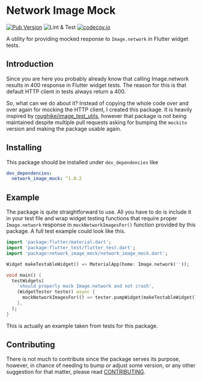 # Network Image Mock

[![Pub Version](https://img.shields.io/pub/v/network_image_mock?color=%233dc6fd&logo=flutter&logoColor=%233dc6fd)](https://pub.dev/packages/network_image_mock)
![Lint & Test](https://github.com/stelynx/network_image_mock/workflows/Lint%20&%20Test/badge.svg)
[![codecov.io](https://codecov.io/gh/stelynx/network_image_mock/branch/master/graphs/badge.svg)](https://codecov.io/gh/stelynx/network_image_mock/branch/master)

A utility for providing mocked response to `Image.network` in Flutter widget tests.

## Introduction

Since you are here you probably already know that calling Image.network results in 400
response in Flutter widget tests. The reason for this is that default HTTP client in tests
always return a 400.

So, what can we do about it? Instead of copying the whole code over and over again for mocking
the HTTP client, I created this package. It is heavily inspired by [roughike/image_test_utils](https://github.com/roughike/image_test_utils), however that package is not being maintained despite multiple pull requests
asking for bumping the `mockito` version and making the package usable again.

## Installing

This package should be installed under `dev_dependencies` like

```yaml
dev_dependencies:
  network_image_mock: ^1.0.2
```

## Example

The package is quite straightforward to use. All you have to do is include it in your test
file and wrap widget testing functions that require proper `Image.network` response in
`mockNetworkImagesFor()` function provided by this package. A full test example could look like this.

```dart
import 'package:flutter/material.dart';
import 'package:flutter_test/flutter_test.dart';
import 'package:network_image_mock/network_image_mock.dart';

Widget makeTestableWidget() => MaterialApp(home: Image.network(''));

void main() {
  testWidgets(
    'should properly mock Image.network and not crash',
    (WidgetTester tester) async {
      mockNetworkImagesFor(() => tester.pumpWidget(makeTestableWidget()));
    },
  );
}
```

This is actually an example taken from tests for this package.

## Contributing

There is not much to contribute since the package serves its purpose, however, in chance of needing to bump or adjust some version, or any other suggestion for that matter, please read [CONTRIBUTING](CONTRIBUTING.md).
